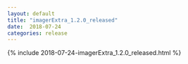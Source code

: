 ```yaml
---
layout: default
title: "imagerExtra_1.2.0_released"
date:  2018-07-24
categories: release
---
```

{% include 2018-07-24-imagerExtra_1.2.0_released.html %}
